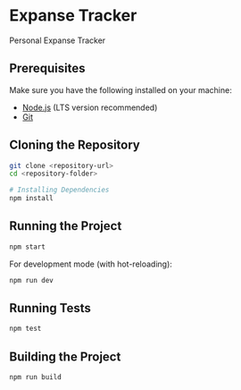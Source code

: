 # Expanse Tracker
Personal Expanse Tracker

## Prerequisites

Make sure you have the following installed on your machine:
- [Node.js](https://nodejs.org/) (LTS version recommended)
- [Git](https://git-scm.com/)

## Cloning the Repository

```bash
git clone <repository-url>
cd <repository-folder>
```

```bash
# Installing Dependencies
npm install
```

## Running the Project

```bash
npm start
```

For development mode (with hot-reloading):

```bash
npm run dev
```

## Running Tests

```bash
npm test
```

## Building the Project

```bash
npm run build
```
